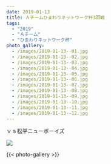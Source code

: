 ```yaml
---
date: 2019-01-13
title: Ａチームひまわりネットワーク杯3回戦
tags:
  - "2019"
  - "Ａチーム"
  - "ひまわりネットワーク杯"
photo_gallery:
  - /images/2019-01-13--01.jpg
  - /images/2019-01-13--02.jpg
  - /images/2019-01-13--03.jpg
  - /images/2019-01-13--04.jpg
  - /images/2019-01-13--05.jpg
  - /images/2019-01-13--06.jpg
  - /images/2019-01-13--07.jpg
  - /images/2019-01-13--08.jpg
  - /images/2019-01-13--09.jpg
  - /images/2019-01-13--10.jpg
  - /images/2019-01-13--11.jpg
  - /images/2019-01-13--12.jpg
---
```


ｖｓ松平ニューボーイズ

![](/images/2019-01-13--main.jpg)

{{< photo-gallery >}}
